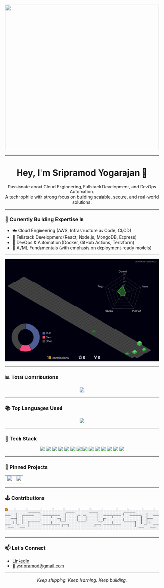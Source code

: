 <p align="center">
  <img src="https://user-images.githubusercontent.com/74038190/212750672-2f3f2b50-c84f-4ed8-a60a-849ae69ff9df.gif" width="100%" height="475"/>
</p>

---

<h1 align="center">Hey, I'm Sripramod Yogarajan 👋</h1>
<p align="center">
  Passionate about Cloud Engineering, Fullstack Development, and DevOps Automation. <br/>
  A technophile with strong focus on building scalable, secure, and real-world solutions.
</p>

---

### 🧠 Currently Building Expertise In
- ☁️ Cloud Engineering (AWS, Infrastructure as Code, CI/CD)
- 🧩 Fullstack Development (React, Node.js, MongoDB, Express)
- 🔄 DevOps & Automation (Docker, GitHub Actions, Terraform)
- 🧠 AI/ML Fundamentals (with emphasis on deployment-ready models)

---

<p align="center">
  <img src="./profile-3d-contrib/profile-night-green.svg" />
</p>

---

### 📊 Total Contributions

<p align="center">
  <img src="https://github-readme-stats.vercel.app/api?username=Sripramod-Y&show_icons=true&hide=contribs,prs&theme=transparent&rank_icon=github"/>
</p>

---

### 📚 Top Languages Used

<p align="center">
  <img src="https://github-readme-stats.vercel.app/api/top-langs/?username=Sripramod-Y&layout=compact&theme=transparent"/>
</p>

---

### 🔧 Tech Stack
<p align="center">
  <img src="https://cdn.jsdelivr.net/gh/devicons/devicon@latest/icons/c/c-original.svg" width="50" />
  <img src="https://cdn.jsdelivr.net/gh/devicons/devicon@latest/icons/cplusplus/cplusplus-original.svg" width="50" />
  <img src="https://cdn.jsdelivr.net/gh/devicons/devicon@latest/icons/python/python-original.svg" width="50" />
  <img src="https://cdn.jsdelivr.net/gh/devicons/devicon@latest/icons/java/java-original.svg" width="50" />
  <img src="https://cdn.jsdelivr.net/gh/devicons/devicon@latest/icons/javascript/javascript-original.svg" width="50" />
  <img src="https://cdn.jsdelivr.net/gh/devicons/devicon@latest/icons/html5/html5-original.svg" width="50" />
  <img src="https://cdn.jsdelivr.net/gh/devicons/devicon@latest/icons/css3/css3-original.svg" width="50" />
  <img src="https://cdn.jsdelivr.net/gh/devicons/devicon@latest/icons/react/react-original.svg" width="50" />
  <img src="https://cdn.jsdelivr.net/gh/devicons/devicon@latest/icons/nodejs/nodejs-original.svg" width="50" />
  <img src="https://cdn.jsdelivr.net/gh/devicons/devicon@latest/icons/express/express-original.svg" width="50" />
  <img src="https://cdn.jsdelivr.net/gh/devicons/devicon@latest/icons/mongodb/mongodb-original.svg" width="50" />
  <img src="https://cdn.jsdelivr.net/gh/devicons/devicon@latest/icons/mysql/mysql-original.svg" width="50" />
  <img src="https://cdn.jsdelivr.net/gh/devicons/devicon@latest/icons/postgresql/postgresql-original.svg" width="50" />
  <img src="https://cdn.jsdelivr.net/gh/devicons/devicon@latest/icons/linux/linux-original.svg" width="50" />
</p>

---

### 📌 Pinned Projects
<p align="center">
  <table>
    <tr>
      <td>
        <img src="https://github-readme-stats.vercel.app/api/pin/?username=Sripramod-y&repo=Time-Travel-Debugger&theme=transparent" />
      </td>
      <td>
        <img src="https://github-readme-stats.vercel.app/api/pin/?username=Sripramod-y&repo=Blood-Stock-Management&theme=transparent" />
      </td>
    </tr>
  </table>
</p>

---

### 🕹️ Contributions

<p align="center">
  <picture>
    <source media="(prefers-color-scheme: dark)" srcset="https://raw.githubusercontent.com/Sripramod-Y/Sripramod-Y/output/pacman-contribution-graph-dark.svg">
    <source media="(prefers-color-scheme: light)" srcset="https://raw.githubusercontent.com/Sripramod-Y/Sripramod-Y/output/pacman-contribution-graph.svg">
    <img alt="Pacman contribution graph" src="https://raw.githubusercontent.com/Sripramod-Y/Sripramod-Y/output/pacman-contribution-graph.svg">
  </picture>
</p>

---

### 📫 Let's Connect
- [LinkedIn](https://linkedin.com/in/sripramod)
- 📧 ysripramod@gmail.com

---

<p align="center">
  <i>Keep shipping. Keep learning. Keep building.</i>
</p>
